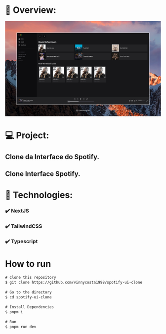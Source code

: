 # 📸 Overview:

![](.github/photo1.jpeg)

# 💻 Project:

## Clone da Interface do Spotify.

## Clone Interface Spotify.

# 🚀 Technologies:

### ✔️ NextJS
### ✔️ TailwindCSS
### ✔️ Typescript

# How to run

```
# Clone this repository
$ git clone https://github.com/vinnycosta1998/spotify-ui-clone

# Go to the directory
$ cd spotify-ui-clone

# Install Dependencies
$ pnpm i 

# Run 
$ pnpm run dev
```